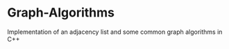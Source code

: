 Graph-Algorithms
================

Implementation of an adjacency list and some common graph algorithms in C++
